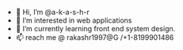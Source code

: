 - 👋 Hi, I’m @a-k-a-s-h-r
- 👀 I’m interested in web applications
- 🌱 I’m currently learning front end system design.
- 📫 reach me @ rakashr1997@G /+1-8199901486

<!---
a-k-a-s-h-r/a-k-a-s-h-r is a ✨ special ✨ repository because its `README.md` (this file) appears on your GitHub profile.
You can click the Preview link to take a look at your changes.
--->
